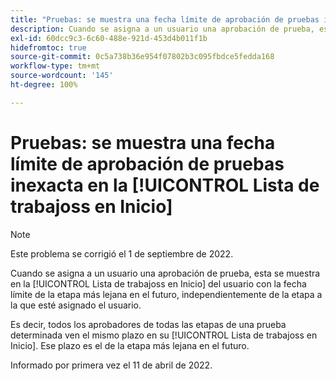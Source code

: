 ```yaml
---
title: "Pruebas: se muestra una fecha límite de aprobación de pruebas inexacta en la Lista de trabajoss en Inicio"
description: Cuando se asigna a un usuario una aprobación de prueba, esta se muestra en la Lista de trabajos en inicio del usuario con la fecha límite de la etapa más lejana en el futuro, independientemente de la etapa a la que esté asignado el usuario.
exl-id: 60dcc9c3-6c60-488e-921d-453d4b011f1b
hidefromtoc: true
source-git-commit: 0c5a738b36e954f07802b3c095fbdce5fedda168
workflow-type: tm+mt
source-wordcount: '145'
ht-degree: 100%

---
```


# Pruebas: se muestra una fecha límite de aprobación de pruebas inexacta en la [!UICONTROL Lista de trabajoss en Inicio]

>[!NOTE]
>
>Este problema se corrigió el 1 de septiembre de 2022.

Cuando se asigna a un usuario una aprobación de prueba, esta se muestra en la [!UICONTROL Lista de trabajoss en Inicio] del usuario con la fecha límite de la etapa más lejana en el futuro, independientemente de la etapa a la que esté asignado el usuario.

Es decir, todos los aprobadores de todas las etapas de una prueba determinada ven el mismo plazo en su [!UICONTROL Lista de trabajoss en Inicio]. Ese plazo es el de la etapa más lejana en el futuro.

Informado por primera vez el 11 de abril de 2022.
